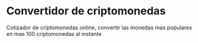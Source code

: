# Convertidor de criptomonedas
Cotizador de criptomonedas online, convertir las monedas mas populares en mas 100 criptomonedas al instante
